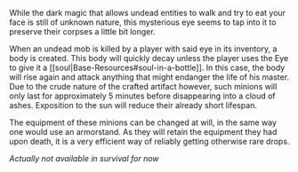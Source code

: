 While the dark magic that allows undead entities to walk and try to eat your face is still of unknown nature, this mysterious eye seems to tap into it to preserve their corpses a little bit longer.

When an undead mob is killed by a player with said eye in its inventory, a body is created. This body will quickly decay unless the player uses the Eye to give it a [[soul|Base-Resources#soul-in-a-bottle]]. In this case, the body will rise again and attack anything that might endanger the life of his master. Due to the crude nature of the crafted artifact however, such minions will only last for approximately 5 minutes before disappearing into a cloud of ashes. Exposition to the sun will reduce their already short lifespan.

The equipment of these minions can be changed at will, in the same way one would use an armorstand. As they will retain the equipment they had upon death, it is a very efficient way of reliably getting otherwise rare drops.

*Actually not available in survival for now*
